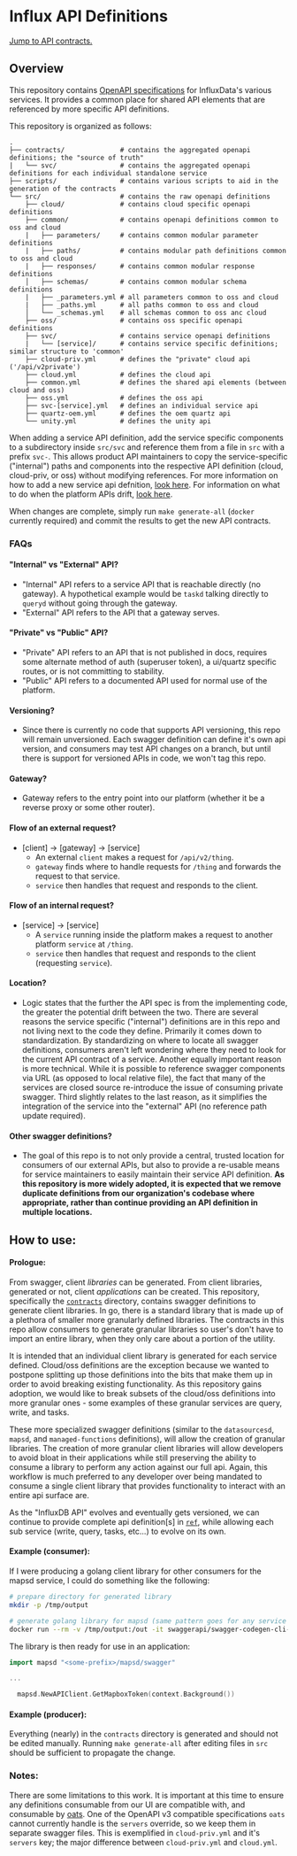 # Influx API Definitions

[Jump to API contracts.](./contracts)

## Overview

This repository contains [OpenAPI specifications](https://www.openapis.org/) for InfluxData's various services. It provides a common place for shared API elements that are referenced by more specific API definitions.

This repository is organized as follows:

```
.
├── contracts/              # contains the aggregated openapi definitions; the "source of truth"
|   └── svc/                # contains the aggregated openapi definitions for each individual standalone service
├── scripts/                # contains various scripts to aid in the generation of the contracts
└── src/                    # contains the raw openapi definitions
    ├── cloud/              # contains cloud specific openapi definitions
    ├── common/             # contains openapi definitions common to oss and cloud
    |   ├── parameters/     # contains common modular parameter definitions
    |   ├── paths/          # contains modular path definitions common to oss and cloud
    |   ├── responses/      # contains common modular response definitions
    │   ├── schemas/        # contains common modular schema definitions
    |   ├── _parameters.yml # all parameters common to oss and cloud
    |   ├── _paths.yml      # all paths common to oss and cloud
    │   └── _schemas.yml    # all schemas common to oss anc cloud
    ├── oss/                # contains oss specific openapi definitions
    ├── svc/                # contains service openapi definitions
    |   └── [service]/      # contains service specific definitions; similar structure to 'common'
    ├── cloud-priv.yml      # defines the "private" cloud api ('/api/v2private')
    ├── cloud.yml           # defines the cloud api
    ├── common.yml          # defines the shared api elements (between cloud and oss)
    ├── oss.yml             # defines the oss api
    ├── svc-[service].yml   # defines an individual service api
    ├── quartz-oem.yml      # defines the oem quartz api
    └── unity.yml           # defines the unity api
```

When adding a service API definition, add the service specific components to a subdirectory inside `src/svc` and reference them from a file in `src` with a prefix `svc-`. This allows product API maintainers to copy the service-specific ("internal") paths and components into the respective API definition (cloud, cloud-priv, or oss) without modifying references. For more information on how to add a new service api defnition, [look here](./src/svc/README.md). For information on what to do when the platform APIs drift, [look here](./src/README.md).

When changes are complete, simply run `make generate-all` (`docker` currently required) and commit the results to get the new API contracts.

### FAQs

#### "Internal" vs "External" API?
 - "Internal" API refers to a service API that is reachable directly (no gateway). A hypothetical example would be `taskd` talking directly to `queryd` without going through the gateway.
 - "External" API refers to the API that a gateway serves.

#### "Private" vs "Public" API?
 - "Private" API refers to an API that is not published in docs, requires some alternate method of auth (superuser token), a ui/quartz specific routes, or is not committing to stability.
 - "Public" API refers to a documented API used for normal use of the platform.

#### Versioning?
 - Since there is currently no code that supports API versioning, this repo will remain unversioned. Each swagger definition can define it's own api version, and consumers may test API changes on a branch, but until there is support for versioned APIs in code, we won't tag this repo.

#### Gateway?
 - Gateway refers to the entry point into our platform (whether it be a reverse proxy or some other router).

#### Flow of an external request?
 - [client] -> [gateway] -> [service]
   + An external `client` makes a request for `/api/v2/thing`.
   + `gateway` finds where to handle requests for `/thing` and forwards the request to that service.
   + `service` then handles that request and responds to the client.

#### Flow of an internal request?
 - [service] -> [service]
   + A `service` running inside the platform makes a request to another platform `service` at `/thing`.
   + `service` then handles that request and responds to the client (requesting `service`).

#### Location?
 - Logic states that the further the API spec is from the implementing code, the greater the potential drift between the two. There are several reasons the service specific ("internal") definitions are in this repo and not living next to the code they define. Primarily it comes down to standardization. By standardizing on where to locate all swagger definitions, consumers aren't left wondering where they need to look for the current API contract of a service. Another equally important reason is more technical. While it is possible to reference swagger components via URL (as opposed to local relative file), the fact that many of the services are closed source re-introduce the issue of consuming private swagger. Third slightly relates to the last reason, as it simplifies the integration of the service into the "external" API (no reference path update required).

#### Other swagger definitions?
 - The goal of this repo is to not only provide a central, trusted location for consumers of our external APIs, but also to provide a re-usable means for service maintainers to easily maintain their service API definition. **As this repository is more widely adopted, it is expected that we remove duplicate definitions from our organization's codebase where appropriate, rather than continue providing an API definition in multiple locations.**


## How to use:

#### Prologue:

From swagger, client *libraries* can be generated. From client libraries, generated or not, client *applications* can be created. This repository, specifically the [`contracts`](./contracts/) directory, contains swagger definitions to generate client libraries. In go, there is a standard library that is made up of a plethora of smaller more granularly defined libraries. The contracts in this repo allow consumers to generate granular libraries so user's don't have to import an entire library, when they only care about a portion of the utility.

It is intended that an individual client library is generated for each service defined. Cloud/oss definitions are the exception because we wanted to postpone splitting up those definitions into the bits that make them up in order to avoid breaking existing functionality. As this repository gains adoption, we would like to break subsets of the cloud/oss definitions into more granular ones - some examples of these granular services are query, write, and tasks.

These more specialized swagger definitions (similar to the `datasourcesd`, `mapsd`, and `managed-functions` definitions), will allow the creation of granular libraries. The creation of more granular client libraries will allow developers to avoid bloat in their applications while still preserving the ability to consume a library to perform any action against our full api. Again, this workflow is much preferred to any developer over being mandated to consume a single client library that provides functionality to interact with an entire api surface are.

As the "InfluxDB API" evolves and eventually gets versioned, we can continue to provide complete api definition[s] in [`ref`](./contracts/ref/), while allowing each sub service (write, query, tasks, etc...) to evolve on its own.


#### Example (consumer):

If I were producing a golang client library for other consumers for the mapsd service, I could do something like the following:

```sh
# prepare directory for generated library
mkdir -p /tmp/output

# generate golang library for mapsd (same pattern goes for any service or definition)
docker run --rm -v /tmp/output:/out -it swaggerapi/swagger-codegen-cli-v3 generate -i https://raw.githubusercontent.com/influxdata/openapi/master/contracts/mapsd.yml -l go -o /out/
```

The library is then ready for use in an application:
```go
import mapsd "<some-prefix>/mapsd/swagger"

...

  mapsd.NewAPIClient.GetMapboxToken(context.Background())
```

#### Example (producer):

Everything (nearly) in the `contracts` directory is generated and should not be edited manually. Running `make generate-all` after editing files in `src` should be sufficient to propagate the change.

### Notes:

There are some limitations to this work. It is important at this time to ensure any definitions consumable from our UI are compatible with, and consumable by [oats](https://github.com/influxdata/oats). One of the OpenAPI v3 compatible specifications `oats` cannot currently handle is the `servers` override, so we keep them in separate swagger files. This is exemplified in `cloud-priv.yml` and it's `servers` key; the major difference between `cloud-priv.yml` and `cloud.yml`.
